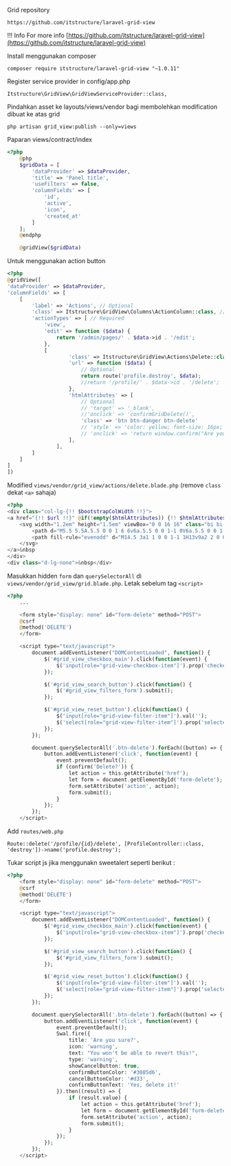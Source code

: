 Grid repository

    https://github.com/itstructure/laravel-grid-view

!!! Info
    For more info [https://github.com/itstructure/laravel-grid-view](https://github.com/itstructure/laravel-grid-view)

Install menggunakan composer

    composer require itstructure/laravel-grid-view "~1.0.11"

Register service provider in config/app.php

    Itstructure\GridView\GridViewServiceProvider::class,

Pindahkan asset ke layouts/views/vendor bagi membolehkan modification dibuat ke atas grid

    php artisan grid_view:publish --only=views

Paparan views/contract/index

````php 
<?php
    @php
    $gridData = [
        'dataProvider' => $dataProvider,
        'title' => 'Panel title',
        'useFilters' => false,
        'columnFields' => [
            'id',
            'active',
            'icon',
            'created_at'
        ]
    ];
    @endphp

    @gridView($gridData)
````

Untuk menggunakan action button

```php
<?php 
@gridView([
'dataProvider' => $dataProvider,
'columnFields' => [
    [
        'label' => 'Actions', // Optional
        'class' => Itstructure\GridView\Columns\ActionColumn::class, // Required
        'actionTypes' => [ // Required
            'view',
            'edit' => function ($data) {
                return '/admin/pages/' . $data->id . '/edit';
            },
            [
                    'class' => Itstructure\GridView\Actions\Delete::class, // Required
                    'url' => function ($data) {
                        // Optional
                        return route('profile.destroy', $data);
                        //return '/profile/' . $data->id . '/delete';
                    },
                    'htmlAttributes' => [
                        // Optional
                        // 'target' => '_blank',
                        //'onclick' => 'confirmGridDelete()',
                        'class' => 'btn btn-danger btn-delete'
                        // 'style' => 'color: yellow; font-size: 16px;',
                        // 'onclick' => 'return window.confirm("Are you sure you want to delete?");',
                    ],
                ],
        ]
    ]
]
])
```

Modified `views/vendor/grid_view/actions/delete.blade.php` (remove `class` dekat `<a>` sahaja)

````php 
<?php
<div class="col-lg-{!! $bootstrapColWidth !!}">
<a href="{!! $url !!}" @if(!empty($htmlAttributes)) {!! $htmlAttributes !!} @endif >
    <svg width="1.2em" height="1.5em" viewBox="0 0 16 16" class="bi bi-trash" fill="currentColor" xmlns="http://www.w3.org/2000/svg">
        <path d="M5.5 5.5A.5.5 0 0 1 6 6v6a.5.5 0 0 1-1 0V6a.5.5 0 0 1 .5-.5zm2.5 0a.5.5 0 0 1 .5.5v6a.5.5 0 0 1-1 0V6a.5.5 0 0 1 .5-.5zm3 .5a.5.5 0 0 0-1 0v6a.5.5 0 0 0 1 0V6z"/>
        <path fill-rule="evenodd" d="M14.5 3a1 1 0 0 1-1 1H13v9a2 2 0 0 1-2 2H5a2 2 0 0 1-2-2V4h-.5a1 1 0 0 1-1-1V2a1 1 0 0 1 1-1H6a1 1 0 0 1 1-1h2a1 1 0 0 1 1 1h3.5a1 1 0 0 1 1 1v1zM4.118 4L4 4.059V13a1 1 0 0 0 1 1h6a1 1 0 0 0 1-1V4.059L11.882 4H4.118zM2.5 3V2h11v1h-11z"/>
    </svg>
</a>&nbsp
</div>
<div class="d-lg-none">&nbsp</div>
````

Masukkan hidden `form` dan `querySelectorAll` di `views/vendor/grid_view/grid.blade.php`. Letak sebelum tag `<script>`

````php 
<?php
    ...

    <form style="display: none" id="form-delete" method="POST">
    @csrf
    @method('DELETE')
    </form>

    <script type="text/javascript">
        document.addEventListener("DOMContentLoaded", function() {
            $('#grid_view_checkbox_main').click(function(event) {
                $('input[role="grid-view-checkbox-item"]').prop('checked', event.target.checked);
            });

            $('#grid_view_search_button').click(function() {
                $('#grid_view_filters_form').submit();
            });

            $('#grid_view_reset_button').click(function() {
                $('input[role="grid-view-filter-item"]').val('');
                $('select[role="grid-view-filter-item"]').prop('selectedIndex', 0);
            });
        });

        document.querySelectorAll('.btn-delete').forEach((button) => {
            button.addEventListener('click', function(event) {
                event.preventDefault();
                if (confirm('Delete?')) {
                    let action = this.getAttribute('href');
                    let form = document.getElementById('form-delete');
                    form.setAttribute('action', action);
                    form.submit();
                }           
            });
        });
    </script>
````

Add `routes/web.php` 

    Route::delete('/profile/{id}/delete', [ProfileController::class, 'destroy'])->name('profile.destroy');

Tukar script js jika menggunakn sweetalert seperti berikut : 

````php
<?php
    <form style="display: none" id="form-delete" method="POST">
    @csrf
    @method('DELETE')
    </form>

    <script type="text/javascript">
        document.addEventListener("DOMContentLoaded", function() {
            $('#grid_view_checkbox_main').click(function(event) {
                $('input[role="grid-view-checkbox-item"]').prop('checked', event.target.checked);
            });

            $('#grid_view_search_button').click(function() {
                $('#grid_view_filters_form').submit();
            });

            $('#grid_view_reset_button').click(function() {
                $('input[role="grid-view-filter-item"]').val('');
                $('select[role="grid-view-filter-item"]').prop('selectedIndex', 0);
            });
        });

        document.querySelectorAll('.btn-delete').forEach((button) => {
            button.addEventListener('click', function(event) {
                event.preventDefault();
                Swal.fire({
                    title: 'Are you sure?',
                    icon: 'warning',
                    text: "You won't be able to revert this!",
                    type: 'warning',
                    showCancelButton: true,
                    confirmButtonColor: '#3085d6',
                    cancelButtonColor: '#d33',
                    confirmButtonText: 'Yes, delete it!'
                }).then((result) => {
                    if (result.value) {
                        let action = this.getAttribute('href');
                        let form = document.getElementById('form-delete');
                        form.setAttribute('action', action);
                        form.submit();
                    }
                });
            });
        });
    </script>
````